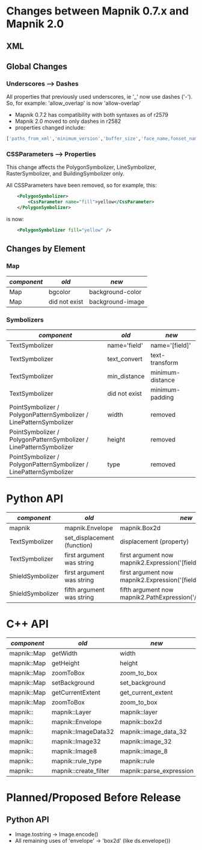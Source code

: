 <!-- Name: Mapnik2/Changes -->
<!-- Version: 21 -->
<!-- Last-Modified: 2011/11/16 09:31:04 -->
<!-- Author: artem -->
# Changes between Mapnik 0.7.x and Mapnik 2.0

## XML

## Global Changes

### Underscores --> Dashes

All properties that previously used underscores, ie '_' now use dashes ('-'). So, for example: 'allow_overlap' is now 'allow-overlap'

* Mapnik 0.7.2 has compatibility with both syntaxes as of r2579
* Mapnik 2.0 moved to only dashes in r2582
* properties changed include: 

```python
['paths_from_xml','minimum_version','buffer_size','face_name,fonset_name','clear_label_cache','vertical_alignment','halo_fill','halo_radius','text_ratio','wrap_width','wrap_before','wrap_character','text_transform','line_spacing','label_position_tolerance','character_spacing','min_distance','minimum_distance','avoid_edges','allow_overlap','max_char_angle_delta','horizontal_alignment','justify_alignment','unlock_image','no_text']
```

### CSSParameters --> Properties

This change affects the PolygonSymbolizer, LineSymbolizer, RasterSymbolizer, and BuildingSymbolizer only.

All CSSParameters have been removed, so for example, this:

```xml
    <PolygonSymbolizer>
        <CssParameter name="fill">yellow</CssParameter>
    </PolygonSymbolizer>
```

is now:

```xml
    <PolygonSymbolizer fill="yellow" />
```

## Changes by Element

### Map

| *component*       |                 *old*             |                    *new* |
|------------------|---------------|--------------------------|
| Map                         |     bgcolor            |     background-color                           |
| Map                         |      did not exist  |     background-image                           |

### Symbolizers

| *component*      |         *old* |                    *new* |
|------------------|---------------|--------------------------|
| TextSymbolizer   | name='field'  |     name='[field]'                            |
| TextSymbolizer   | text_convert  |      text-transform                           |
| TextSymbolizer   | min_distance  |      minimum-distance                         |
| TextSymbolizer   | did not exist |     minimum-padding                           |
| PointSymbolizer / PolygonPatternSymbolizer / LinePatternSymbolizer   | width  |     removed  |
| PointSymbolizer / PolygonPatternSymbolizer / LinePatternSymbolizer   | height  |     removed |
| PointSymbolizer / PolygonPatternSymbolizer / LinePatternSymbolizer   | type  |    removed  |


# Python API

| *component* |                  *old* |                    *new* |
|------------------|---------------|--------------------------|
| mapnik             |               mapnik.Envelope  |                   mapnik.Box2d |
| TextSymbolizer   | set_displacement (function)  |     displacement (property)    |
| TextSymbolizer   | first argument was string  |    first argument now mapnik2.Expression('[field]')    |
| ShieldSymbolizer   | first argument was string  |    first argument now mapnik2.Expression('[field]')    |
| ShieldSymbolizer   | fifth argument was string  |    fifth argument now mapnik2.PathExpression('/path/to/[field].png')    |


# C++ API
| *component* |                  *old* |                    *new* |
|------------------|---------------|--------------------------|
| mapnik::Map |                 getWidth  |                   width |
| mapnik::Map |                 getHeight  |                   height |
| mapnik::Map |                 zoomToBox  |                  zoom_to_box |
| mapnik::Map |                 setBackground  |                  set_background |
| mapnik::Map |                 getCurrentExtent  |                  get_current_extent  |
| mapnik::Map |                 zoomToBox  |                  zoom_to_box |
| mapnik:: |                 mapnik::Layer  |                   mapnik::layer |
| mapnik:: |                 mapnik::Envelope  |                   mapnik::box2d |
| mapnik:: |                 mapnik::ImageData32  |                   mapnik::image_data_32 |
| mapnik:: |                 mapnik::Image32  |                   mapnik::image_32 |
| mapnik:: |                 mapnik::Image8  |                   mapnik::image_8 |
| mapnik:: |                 mapnik::rule_type  |                   mapnik::rule |
| mapnik:: |                 mapnik::create_filter  |                   mapnik::parse_expression |


# Planned/Proposed Before Release
## Python API

 * Image.tostring -> Image.encode() 
 * All remaining uses of 'envelope' -> 'box2d' (like ds.envelope())

